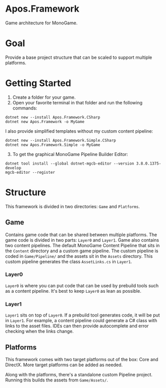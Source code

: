 # Apos.Framework

Game architecture for MonoGame.

# Goal

Provide a base project structure that can be scaled to support multiple platforms.

# Getting Started

1. Create a folder for your game.
2. Open your favorite terminal in that folder and run the following commands:
```
dotnet new --install Apos.Framework.CSharp
dotnet new Apos.Framework -o MyGame
```
I also provide simplified templates without my custom content pipeline:
```
dotnet new --install Apos.Framework.Simple.CSharp
dotnet new Apos.Framework.Simple -o MyGame
```
3. To get the graphical MonoGame Pipeline Builder Editor:
```
dotnet tool install --global dotnet-mgcb-editor --version 3.8.0.1375-develop
mgcb-editor --register
```

# Structure

This framework is divided in two directories: `Game` and `Platforms`.

## Game

Contains game code that can be shared between multiple platforms. The game code is divided in two parts: `Layer0` and `Layer1`. Game also contains two content pipelines. The default MonoGame Content Pipeline that sits in the `Content` directory and a custom game pipeline. The custom pipeline is coded in `Game/Pipeline/` and the assets sit in the `Assets` directory. This custom pipeline generates the class `AssetLinks.cs` in `Layer1`.

### Layer0

`Layer0` is where you can put code that can be used by prebuild tools such as a content pipeline. It's best to keep `Layer0` as lean as possible.

### Layer1

`Layer1` sits on top of `Layer0`. If a prebuild tool generates code, it will be put in `Layer1`. For example, a content pipeline could generate a C# class with links to the asset files. IDEs can then provide autocomplete and error checking when the links change.

## Platforms

This framework comes with two target platforms out of the box: Core and DirectX. More target platforms can be added as needed.

Along with the platforms, there's a standalone custom Pipeline project. Running this builds the assets from `Game/Assets/`.
